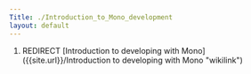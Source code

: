 ```yaml
---
Title: ./Introduction_to_Mono_development
layout: default
---
```


1.  REDIRECT [Introduction to developing with
    Mono]({{site.url}}/Introduction to developing with Mono "wikilink")
